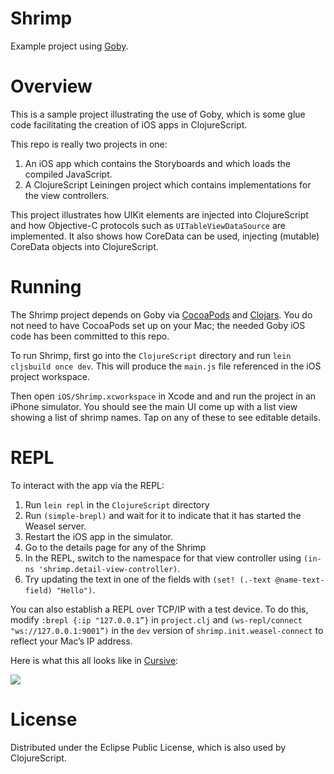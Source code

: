 Shrimp
======

Example project using [Goby](https://github.com/mfikes/goby).

Overview
========

This is a sample project illustrating the use of Goby, which is some glue code facilitating the creation of iOS apps in ClojureScript.

This repo is really two projects in one:

1. An iOS app which contains the Storyboards and which loads the compiled JavaScript.
2. A ClojureScript Leiningen project which contains implementations for the view controllers.

This project illustrates how UIKit elements are injected into ClojureScript and how Objective-C protocols such as `UITableViewDataSource` are implemented. It also shows how CoreData can be used, injecting (mutable) CoreData objects into ClojureScript.

Running
=======

The Shrimp project depends on Goby via [CocoaPods](http://cocoapods.org) and [Clojars](https://clojars.org). You do not need to have CocoaPods set up on your Mac; the needed Goby iOS code has been committed to this repo. 

To run Shrimp, first go into the `ClojureScript` directory and run `lein cljsbuild once dev`. This will produce the `main.js` file referenced in the iOS project workspace.

Then open `iOS/Shrimp.xcworkspace` in Xcode and and run the project in an iPhone simulator. You should see the main UI come up with a list view showing a list of shrimp names. Tap on any of these to see editable details.

REPL
====

To interact with the app via the REPL:

1. Run `lein repl` in the `ClojureScript` directory
2. Run `(simple-brepl)` and wait for it to indicate that it has started the Weasel server.
3. Restart the iOS app in the simulator.
4. Go to the details page for any of the Shrimp
5. In the REPL, switch to the namespace for that view controller using `(in-ns 'shrimp.detail-view-controller)`.
6. Try updating the text in one of the fields with `(set! (.-text @name-text-field) "Hello")`.

You can also establish a REPL over TCP/IP with a test device. To do this, modify `:brepl {:ip "127.0.0.1”}` in `project.clj` and `(ws-repl/connect "ws://127.0.0.1:9001”)` in the `dev` version of `shrimp.init.weasel-connect` to reflect your Mac’s IP address.

Here is what this all looks like in [Cursive](https://cursiveclojure.com):

![](https://raw.githubusercontent.com/mfikes/shrimp/master/devenv.png)

License
=======

Distributed under the Eclipse Public License, which is also used by ClojureScript.
